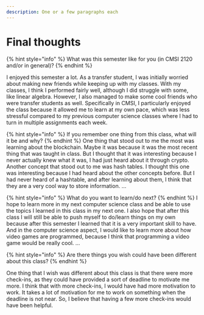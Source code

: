 ```yaml
---
description: One or a few paragraphs each
---
```


# Final thoughts

{% hint style="info" %}
What was this semester like for you (in CMSI 2120 and/or in general)?
{% endhint %}

I enjoyed this semester a lot. As a transfer student, I was initially worried about making new friends while keeping up with my classes. With my classes, I think I performed fairly well, although I did struggle with some, like linear algebra. However, I also managed to make some cool friends who were transfer students as well. Specifically in CMSI, I particularly enjoyed the class because it allowed me to learn at my own pace, which was less stressful compared to my previous computer science classes where I had to turn in multiple assignments each week.

{% hint style="info" %}
If you remember one thing from this class, what will it be and why?
{% endhint %}
One thing that stood out to me the most was learning about the blockchain. Maybe it was because it was the most recent thing that was taught in class. But I thought that it was interesting because I never actually knew what it was, I had just heard about it through crypto. Another concept that stood out to me was hash tables. I thought this one was interesting because I had heard about the other concepts before. But I had never heard of a hashtable, and after learning about them, I think that they are a very cool way to store information.
...

{% hint style="info" %}
What do you want to learn/do next?
{% endhint %}
I hope to learn more in my next computer science class and be able to use the topics I learned in this class in my next one. I also hope that after this class I will still be able to push myself to do/learn things on my own because after this semester I learned that it is a very important skill to have. And in the computer science aspect, I would like to learn more about how video games are programmed, because I think that programming a video game would be really cool.
...

{% hint style="info" %}
Are there things you wish could have been different about this class?
{% endhint %}

One thing that I wish was different about this class is that there were more check-ins, as they could have provided a sort of deadline to motivate me more. I think that with more check-ins, I would have had more motivation to work. It takes a lot of motivation for me to work on something when the deadline is not near. So, I believe that having a few more check-ins would have been helpful.

